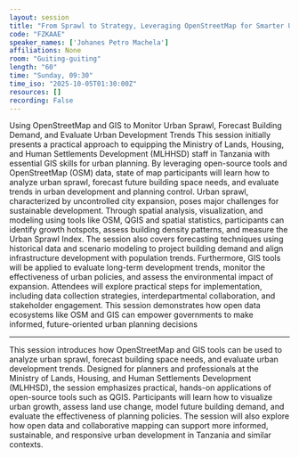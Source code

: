 ```yaml
---
layout: session
title: "From Sprawl to Strategy, Leveraging OpenStreetMap for Smarter Urban Growth Analysis a case of Dodoma City"
code: "FZKAAE"
speaker_names: ['Johanes Petro Machela']
affiliations: None
room: "Guiting-guiting"
length: "60"
time: "Sunday, 09:30"
time_iso: "2025-10-05T01:30:00Z"
resources: []
recording: False
---
```


Using OpenStreetMap and GIS to Monitor Urban Sprawl, Forecast Building Demand, and Evaluate Urban Development Trends
This session initially presents a practical approach to equipping the Ministry of Lands, Housing, and Human Settlements Development (MLHHSD) staff in Tanzania with essential GIS skills for urban planning. By leveraging open-source tools and OpenStreetMap (OSM) data, state of map participants will learn how to analyze urban sprawl, forecast future building space needs, and evaluate trends in urban development and planning control.
Urban sprawl, characterized by uncontrolled city expansion, poses major challenges for sustainable development. Through spatial analysis, visualization, and modeling using tools like OSM, QGIS and spatial statistics, participants can identify growth hotspots, assess building density patterns, and measure the Urban Sprawl Index. The session also covers forecasting techniques using historical data and scenario modeling to project building demand and align infrastructure development with population trends.
Furthermore, GIS tools will be applied to evaluate long-term development trends, monitor the effectiveness of urban policies, and assess the environmental impact of expansion. Attendees will explore practical steps for implementation, including data collection strategies, interdepartmental collaboration, and stakeholder engagement. This session demonstrates how open data ecosystems like OSM and GIS can empower governments to make informed, future-oriented urban planning decisions

<hr>

This session introduces how OpenStreetMap and GIS tools can be used to analyze urban sprawl, forecast building space needs, and evaluate urban development trends. Designed for planners and professionals at the Ministry of Lands, Housing, and Human Settlements Development (MLHHSD), the session emphasizes practical, hands-on applications of open-source tools such as QGIS. Participants will learn how to visualize urban growth, assess land use change, model future building demand, and evaluate the effectiveness of planning policies. The session will also explore how open data and collaborative mapping can support more informed, sustainable, and responsive urban development in Tanzania and similar contexts.


